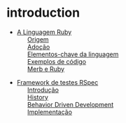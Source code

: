 # introduction

 <ul class='toc'><li><a href='/pt/introduction/ruby'>A Linguagem Ruby</a><ul style='list-style: none;'><li><a href='/pt/introduction/ruby#origin'>Origem</a></li><li><a href='/pt/introduction/ruby#adoption'>Adoção</a></li><li><a href='/pt/introduction/ruby#key-elements'>Elementos-chave da linguagem</a></li><li><a href='/pt/introduction/ruby#code-examples'>Exemplos de código</a></li><li><a href='/pt/introduction/ruby#merb-and-ruby'>Merb e Ruby</a></li></ul></li></ul>

<ul class='toc'><li><a href='/pt/introduction/rspec'>Framework de testes RSpec</a><ul style='list-style: none;'><li><a href='/pt/introduction/rspec#introdução'>Introdução</a></li><li><a href='/pt/introduction/rspec#history'>History</a></li><li><a href='/pt/introduction/rspec#behavior_driven_development'>Behavior Driven Development</a></li><li><a href='/pt/introduction/rspec#implementação'>Implementação</a></li></ul></li></ul> 